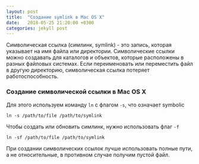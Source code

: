 ```yaml
---
layout: post
title:  "Создание symlink в Mac OS X"
date:   2018-05-25 21:20:00 +0300
categories: jekyll post
---
```


Символическая ссылка (симлинк, symlink) - это запись, которая указывает на имя файла или директории. Символические ссылки можно создавать для каталогов и объектов, которые расположены в разных файловых системах. Если переименовать или переместить файл в другую директорию, символическая ссылка потеряет работоспособность.

### Создание символической ссылки в Mac OS X

Для этого используем команду `ln` с флагом `-s`, что означает symbolic
```
ln -s /path/to/file /path/to/symlink
```

Чтобы создать или обновить симлинк, нужно использовать флаг `-f`
```
ln -sf /path/to/file /path/to/symlink
```

При создании символических ссылок лучше использовать полные пути, а не относительные, в противном случае получим пустой файл.
